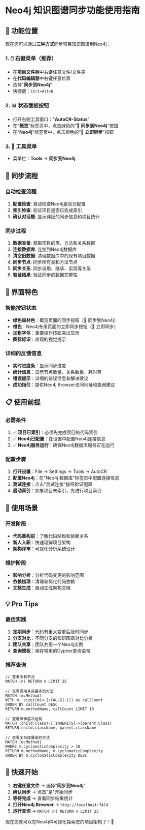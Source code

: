 # Neo4j 知识图谱同步功能使用指南

## 🎯 功能位置

现在您可以通过**三种方式**同步项目知识图谱到Neo4j：

### 1. 🖱️ 右键菜单（推荐）
- 在**项目文件树**中右键任意文件/文件夹
- 在**代码编辑器**中右键任意位置
- 选择"**同步到Neo4j**"
- 快捷键：`Ctrl+Alt+N`

### 2. 📊 状态面板按钮
- 打开右侧工具窗口："**AutoCR-Status**"
- 在"**概览**"标签页中，点击绿色的"🔄 **同步到Neo4j**"按钮
- 在"**Neo4j**"标签页中，点击橙色的"🚀 **立即同步**"按钮

### 3. 🔧 工具菜单
- 菜单栏：**Tools** → **同步到Neo4j**

## 🔄 同步流程

### 自动检查流程
1. **配置检查**: 自动检查Neo4j是否已配置
2. **索引检查**: 验证项目是否已完成索引
3. **确认对话框**: 显示详细的同步信息和项目统计

### 同步过程
1. **数据准备**: 获取项目的类、方法和关系数据
2. **连接数据库**: 连接到Neo4j数据库
3. **清空旧数据**: 清理数据库中的现有项目数据
4. **同步节点**: 同步所有类和方法节点
5. **同步关系**: 同步调用、继承、实现等关系
6. **验证结果**: 验证同步的数据完整性

## 🎨 界面特色

### 智能按钮状态
- **绿色森林色**：概览页面的同步按钮（🔄 同步到Neo4j）
- **橙色**：Neo4j专用页面的立即同步按钮（🚀 立即同步）
- **加粗字体**：重要操作按钮突出显示
- **图标标识**：直观的视觉提示

### 详细的反馈信息
- **实时进度条**：显示同步进度
- **统计信息**：显示节点数量、关系数量、耗时等
- **错误提示**：详细的错误信息和解决建议
- **成功指引**：提供Neo4j Browser访问地址和查询建议

## 📋 使用前提

### 必需条件
1. ✅ **项目已索引**：必须先完成项目的代码索引
2. ✅ **Neo4j已配置**：在设置中配置Neo4j连接信息
3. ✅ **Neo4j服务运行**：确保Neo4j数据库服务正在运行

### 配置步骤
1. **打开设置**：File → Settings → Tools → AutoCR
2. **配置Neo4j**：在"Neo4j 数据库"标签页中配置连接信息
3. **测试连接**：点击"测试连接"按钮验证配置
4. **启动索引**：如果项目未索引，先进行项目索引

## 🎯 使用场景

### 开发阶段
- **代码重构前**：了解代码结构和依赖关系
- **新人入职**：快速理解项目架构
- **架构评审**：可视化分析系统设计

### 维护阶段
- **影响分析**：分析代码变更的影响范围
- **依赖梳理**：清理和优化代码依赖
- **文档生成**：自动生成架构文档

## 💡 Pro Tips

### 最佳实践
1. **定期同步**：代码有重大变更后及时同步
2. **分支对比**：不同分支的知识图谱对比分析
3. **团队共享**：团队共用一个Neo4j实例
4. **查询模板**：保存常用的Cypher查询语句

### 推荐查询
```cypher
// 查看所有节点
MATCH (n) RETURN n LIMIT 25

// 查看调用关系最多的方法
MATCH (m:Method)
WITH m, size((m)<-[:CALLS]-()) as callCount
ORDER BY callCount DESC
RETURN m.methodName, callCount LIMIT 10

// 查看继承层次结构
MATCH (child:Class)-[:INHERITS]->(parent:Class)
RETURN child.className, parent.className

// 查看复杂度最高的方法
MATCH (m:Method)
WHERE m.cyclomaticComplexity > 10
RETURN m.methodName, m.cyclomaticComplexity
ORDER BY m.cyclomaticComplexity DESC
```

## 🚀 快速开始

1. **右键任意文件** → 选择"**同步到Neo4j**"
2. **确认同步** → 点击"是"开始同步
3. **等待完成** → 查看同步结果统计
4. **打开Neo4j Browser** → `http://localhost:7474`
5. **运行查询** → `MATCH (n) RETURN n LIMIT 25`

现在您就可以在Neo4j中可视化探索您的项目架构了！🎉